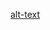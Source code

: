 [alt-text](https://www.google.com/imgres?imgurl=https%3A%2F%2Fpbs.twimg.com%2Fprofile_images%2F1258937747064094724%2FyGluEShZ_400x400.jpg&imgrefurl=https%3A%2F%2Ftwitter.com%2Fpooh_tuxedo&tbnid=iohc3MKZye7cIM&vet=12ahUKEwifx5Tg0-71AhUZZM0KHQx7CvIQMygJegUIARDRAQ..i&docid=XXRa3Pvh1HIpOM&w=172&h=172&q=surprised%20pikachu&hl=en&ved=2ahUKEwifx5Tg0-71AhUZZM0KHQx7CvIQMygJegUIARDRAQ )
